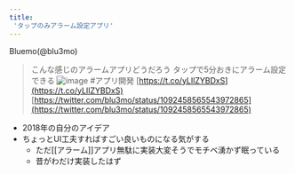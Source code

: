 ```yaml
---
title:
 'タップのみアラーム設定アプリ'
---
```


Bluemo(@blu3mo)
> こんな感じのアラームアプリどうだろう
> タップで5分おきにアラーム設定できる
> ![image](https://gyazo.com/2ab60c542e1252fd6a93ca6843156698/thumb/1000)
> #アプリ開発 [https://t.co/yLIlZYBDxS](https://t.co/yLIlZYBDxS)
[https://twitter.com/blu3mo/status/1092458565543972865](https://twitter.com/blu3mo/status/1092458565543972865)
- 2018年の自分のアイデア
- ちょっとUI工夫すればすごい良いものになる気がする
    - ただ[[アラーム]]アプリ無駄に実装大変そうでモチベ湧かず眠っている
    - 昔がわだけ実装したはず